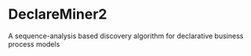 # DeclareMiner2
A sequence-analysis based discovery algorithm for declarative business process models
